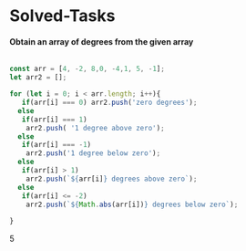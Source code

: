 # Solved-Tasks
####  Obtain an array of degrees from the given array
````javascript

const arr = [4, -2, 8,0, -4,1, 5, -1];
let arr2 = [];

for (let i = 0; i < arr.length; i++){
   if(arr[i] === 0) arr2.push('zero degrees');
  else
   if(arr[i] === 1)
    arr2.push( '1 degree above zero');
  else 
   if(arr[i] === -1)
    arr2.push('1 degree below zero');
  else
   if(arr[i] > 1)
    arr2.push(`${arr[i]} degrees above zero`);
  else
   if(arr[i] <= -2)
    arr2.push(`${Math.abs(arr[i])} degrees below zero`);
  
}
````


5

